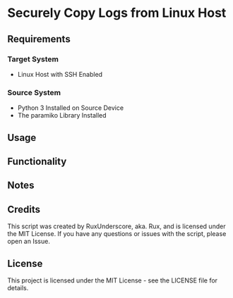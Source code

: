 # Securely Copy Logs from Linux Host

## Requirements

### Target System
- Linux Host with SSH Enabled

### Source System
- Python 3 Installed on Source Device
- The paramiko Library Installed

## Usage

## Functionality

## Notes

## Credits

This script was created by RuxUnderscore, aka. Rux, and is licensed under the MIT License. If you have any questions or issues with the script, please open an Issue.

## License

This project is licensed under the MIT License - see the LICENSE file for details.
